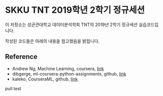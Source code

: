 # SKKU TNT 2019학년 2학기 정규세션

이 저장소는 성균관대학교 데이터분석학회 TNT의 2019년 2학기 정규세션 실습코드입니다.

작성된 코드들은 아래의 내용을 참고했음을 밝힙니다.

## Reference

* Andrew Ng, Machine Learning, coursera, [link](<https://www.coursera.org/learn/machine-learning>)
* dibgerge, ml-coursera-python-assignments, github, [link](<https://github.com/dibgerge/ml-coursera-python-assignments>)
* kaleko, CourseraML, github, [link](<https://github.com/kaleko/CourseraML>)

pull test

